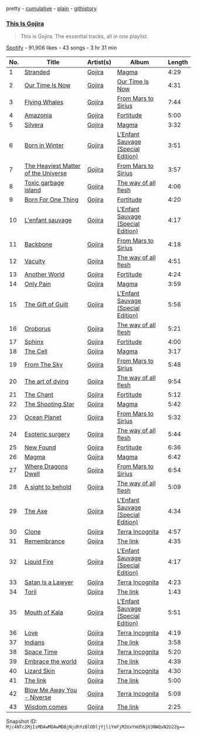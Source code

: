 pretty - [cumulative](/playlists/cumulative/37i9dQZF1DZ06evO0lb5gk.md) - [plain](/playlists/plain/37i9dQZF1DZ06evO0lb5gk) - [githistory](https://github.githistory.xyz/mackorone/spotify-playlist-archive/blob/main/playlists/plain/37i9dQZF1DZ06evO0lb5gk)

### [This Is Gojira](https://open.spotify.com/playlist/37i9dQZF1DZ06evO0lb5gk)

> This is Gojira\. The essential tracks, all in one playlist.

[Spotify](https://open.spotify.com/user/spotify) - 91,906 likes - 43 songs - 3 hr 31 min

| No. | Title | Artist(s) | Album | Length |
|---|---|---|---|---|
| 1 | [Stranded](https://open.spotify.com/track/60fUDmIWuKhngaeBIVhqIV) | [Gojira](https://open.spotify.com/artist/0GDGKpJFhVpcjIGF8N6Ewt) | [Magma](https://open.spotify.com/album/7D7V6M05UIOTjLdqbwRX0w) | 4:29 |
| 2 | [Our Time Is Now](https://open.spotify.com/track/0dDs144SVansAFynvKYQMW) | [Gojira](https://open.spotify.com/artist/0GDGKpJFhVpcjIGF8N6Ewt) | [Our Time Is Now](https://open.spotify.com/album/4tHLRx3g4JwIHlzlz4D7wA) | 4:31 |
| 3 | [Flying Whales](https://open.spotify.com/track/5OjCsHeByDYEGxMrb1z8KQ) | [Gojira](https://open.spotify.com/artist/0GDGKpJFhVpcjIGF8N6Ewt) | [From Mars to Sirius](https://open.spotify.com/album/0AvFF0HlQYvYKHaRURGZBs) | 7:44 |
| 4 | [Amazonia](https://open.spotify.com/track/1GWtUkDQk7XC35r7kTPfqx) | [Gojira](https://open.spotify.com/artist/0GDGKpJFhVpcjIGF8N6Ewt) | [Fortitude](https://open.spotify.com/album/3bmdzJRZ4DLRTiA6yBBQcI) | 5:00 |
| 5 | [Silvera](https://open.spotify.com/track/5uunXHE4kIW6uS4HWAXaOQ) | [Gojira](https://open.spotify.com/artist/0GDGKpJFhVpcjIGF8N6Ewt) | [Magma](https://open.spotify.com/album/7D7V6M05UIOTjLdqbwRX0w) | 3:32 |
| 6 | [Born in Winter](https://open.spotify.com/track/1rDzUqMRA9VdGCIwzgfeh9) | [Gojira](https://open.spotify.com/artist/0GDGKpJFhVpcjIGF8N6Ewt) | [L'Enfant Sauvage \(Special Edition\)](https://open.spotify.com/album/5dxqD5Kc6cRRi3rErmDfXG) | 3:51 |
| 7 | [The Heaviest Matter of the Universe](https://open.spotify.com/track/2pZsQqXFgcY03vRyZxSQhU) | [Gojira](https://open.spotify.com/artist/0GDGKpJFhVpcjIGF8N6Ewt) | [From Mars to Sirius](https://open.spotify.com/album/0AvFF0HlQYvYKHaRURGZBs) | 3:57 |
| 8 | [Toxic garbage island](https://open.spotify.com/track/5e0OSsSpWpQ2kS7Z9CGLDu) | [Gojira](https://open.spotify.com/artist/0GDGKpJFhVpcjIGF8N6Ewt) | [The way of all flesh](https://open.spotify.com/album/4J79cxsmRqZbI0BKmNFDy2) | 4:06 |
| 9 | [Born For One Thing](https://open.spotify.com/track/61GkJ0y15jxDyBrdcb6PqR) | [Gojira](https://open.spotify.com/artist/0GDGKpJFhVpcjIGF8N6Ewt) | [Fortitude](https://open.spotify.com/album/3bmdzJRZ4DLRTiA6yBBQcI) | 4:20 |
| 10 | [L'enfant sauvage](https://open.spotify.com/track/4PWxt9Fy949kUtkEi2GI5V) | [Gojira](https://open.spotify.com/artist/0GDGKpJFhVpcjIGF8N6Ewt) | [L'Enfant Sauvage \(Special Edition\)](https://open.spotify.com/album/5dxqD5Kc6cRRi3rErmDfXG) | 4:17 |
| 11 | [Backbone](https://open.spotify.com/track/2auGZBF35U0Hx18EzGSVOX) | [Gojira](https://open.spotify.com/artist/0GDGKpJFhVpcjIGF8N6Ewt) | [From Mars to Sirius](https://open.spotify.com/album/0AvFF0HlQYvYKHaRURGZBs) | 4:18 |
| 12 | [Vacuity](https://open.spotify.com/track/16yvB7exWWUBkZ9fFkLVMI) | [Gojira](https://open.spotify.com/artist/0GDGKpJFhVpcjIGF8N6Ewt) | [The way of all flesh](https://open.spotify.com/album/4J79cxsmRqZbI0BKmNFDy2) | 4:51 |
| 13 | [Another World](https://open.spotify.com/track/7cRGgrQ9eg8V8A4FsSj020) | [Gojira](https://open.spotify.com/artist/0GDGKpJFhVpcjIGF8N6Ewt) | [Fortitude](https://open.spotify.com/album/3bmdzJRZ4DLRTiA6yBBQcI) | 4:24 |
| 14 | [Only Pain](https://open.spotify.com/track/7MuPOXU2vjEe3Kh9LfbM5v) | [Gojira](https://open.spotify.com/artist/0GDGKpJFhVpcjIGF8N6Ewt) | [Magma](https://open.spotify.com/album/7D7V6M05UIOTjLdqbwRX0w) | 3:59 |
| 15 | [The Gift of Guilt](https://open.spotify.com/track/1mjC68qU0Q9HlCIZHZAEko) | [Gojira](https://open.spotify.com/artist/0GDGKpJFhVpcjIGF8N6Ewt) | [L'Enfant Sauvage \(Special Edition\)](https://open.spotify.com/album/5dxqD5Kc6cRRi3rErmDfXG) | 5:56 |
| 16 | [Oroborus](https://open.spotify.com/track/6WUNfk8ULz9ZdmC9f315Qp) | [Gojira](https://open.spotify.com/artist/0GDGKpJFhVpcjIGF8N6Ewt) | [The way of all flesh](https://open.spotify.com/album/4J79cxsmRqZbI0BKmNFDy2) | 5:21 |
| 17 | [Sphinx](https://open.spotify.com/track/6PhrbFbRW3Cchrv6klsLF5) | [Gojira](https://open.spotify.com/artist/0GDGKpJFhVpcjIGF8N6Ewt) | [Fortitude](https://open.spotify.com/album/3bmdzJRZ4DLRTiA6yBBQcI) | 4:00 |
| 18 | [The Cell](https://open.spotify.com/track/7nCD5l7GrFyt6o1mstCUFr) | [Gojira](https://open.spotify.com/artist/0GDGKpJFhVpcjIGF8N6Ewt) | [Magma](https://open.spotify.com/album/7D7V6M05UIOTjLdqbwRX0w) | 3:17 |
| 19 | [From The Sky](https://open.spotify.com/track/2MTneA2YvNBzvd8zDpWE4n) | [Gojira](https://open.spotify.com/artist/0GDGKpJFhVpcjIGF8N6Ewt) | [From Mars to Sirius](https://open.spotify.com/album/0AvFF0HlQYvYKHaRURGZBs) | 5:48 |
| 20 | [The art of dying](https://open.spotify.com/track/7iMQChXFK33TS49QWhE4tt) | [Gojira](https://open.spotify.com/artist/0GDGKpJFhVpcjIGF8N6Ewt) | [The way of all flesh](https://open.spotify.com/album/4J79cxsmRqZbI0BKmNFDy2) | 9:54 |
| 21 | [The Chant](https://open.spotify.com/track/41DA32rbYp3PoLCAJeup0J) | [Gojira](https://open.spotify.com/artist/0GDGKpJFhVpcjIGF8N6Ewt) | [Fortitude](https://open.spotify.com/album/3bmdzJRZ4DLRTiA6yBBQcI) | 5:12 |
| 22 | [The Shooting Star](https://open.spotify.com/track/6HQfFAupOMsmfWV4CbG1Kj) | [Gojira](https://open.spotify.com/artist/0GDGKpJFhVpcjIGF8N6Ewt) | [Magma](https://open.spotify.com/album/7D7V6M05UIOTjLdqbwRX0w) | 5:42 |
| 23 | [Ocean Planet](https://open.spotify.com/track/6nSKJWDpiNiLgmdofhgRXw) | [Gojira](https://open.spotify.com/artist/0GDGKpJFhVpcjIGF8N6Ewt) | [From Mars to Sirius](https://open.spotify.com/album/0AvFF0HlQYvYKHaRURGZBs) | 5:32 |
| 24 | [Esoteric surgery](https://open.spotify.com/track/7bUcTW0mHg4Ec0kgdXemEG) | [Gojira](https://open.spotify.com/artist/0GDGKpJFhVpcjIGF8N6Ewt) | [The way of all flesh](https://open.spotify.com/album/4J79cxsmRqZbI0BKmNFDy2) | 5:44 |
| 25 | [New Found](https://open.spotify.com/track/3Kl4f3sVKb8iwQ8ZffHim6) | [Gojira](https://open.spotify.com/artist/0GDGKpJFhVpcjIGF8N6Ewt) | [Fortitude](https://open.spotify.com/album/3bmdzJRZ4DLRTiA6yBBQcI) | 6:36 |
| 26 | [Magma](https://open.spotify.com/track/56iv5TqfvxVa4zLMs6SvmP) | [Gojira](https://open.spotify.com/artist/0GDGKpJFhVpcjIGF8N6Ewt) | [Magma](https://open.spotify.com/album/7D7V6M05UIOTjLdqbwRX0w) | 6:42 |
| 27 | [Where Dragons Dwell](https://open.spotify.com/track/2dBTnT6T47pNHeXngkr2Vj) | [Gojira](https://open.spotify.com/artist/0GDGKpJFhVpcjIGF8N6Ewt) | [From Mars to Sirius](https://open.spotify.com/album/0AvFF0HlQYvYKHaRURGZBs) | 6:54 |
| 28 | [A sight to behold](https://open.spotify.com/track/2fA5O6Fs60rtXxIfelVKcH) | [Gojira](https://open.spotify.com/artist/0GDGKpJFhVpcjIGF8N6Ewt) | [The way of all flesh](https://open.spotify.com/album/4J79cxsmRqZbI0BKmNFDy2) | 5:09 |
| 29 | [The Axe](https://open.spotify.com/track/25I6CiICRyGB0K7E9c7Ho0) | [Gojira](https://open.spotify.com/artist/0GDGKpJFhVpcjIGF8N6Ewt) | [L'Enfant Sauvage \(Special Edition\)](https://open.spotify.com/album/5dxqD5Kc6cRRi3rErmDfXG) | 4:34 |
| 30 | [Clone](https://open.spotify.com/track/0tSE8quqeoqNqjRL55POSa) | [Gojira](https://open.spotify.com/artist/0GDGKpJFhVpcjIGF8N6Ewt) | [Terra Incognita](https://open.spotify.com/album/0OB9EsykpiyNnAWSuahzW4) | 4:57 |
| 31 | [Remembrance](https://open.spotify.com/track/1RDLNfVzB0CbmAtBaj0VCM) | [Gojira](https://open.spotify.com/artist/0GDGKpJFhVpcjIGF8N6Ewt) | [The link](https://open.spotify.com/album/5Iu8zwiAb0aKznGs0P1Rrz) | 4:35 |
| 32 | [Liquid Fire](https://open.spotify.com/track/5BHLmCLntTLjSFGl8MG5wZ) | [Gojira](https://open.spotify.com/artist/0GDGKpJFhVpcjIGF8N6Ewt) | [L'Enfant Sauvage \(Special Edition\)](https://open.spotify.com/album/5dxqD5Kc6cRRi3rErmDfXG) | 4:17 |
| 33 | [Satan Is a Lawyer](https://open.spotify.com/track/6hykEQW67sL7g4oj0XgFZh) | [Gojira](https://open.spotify.com/artist/0GDGKpJFhVpcjIGF8N6Ewt) | [Terra Incognita](https://open.spotify.com/album/0OB9EsykpiyNnAWSuahzW4) | 4:23 |
| 34 | [Torii](https://open.spotify.com/track/6oo0aVkiHB3SNRXdL5aDWD) | [Gojira](https://open.spotify.com/artist/0GDGKpJFhVpcjIGF8N6Ewt) | [The link](https://open.spotify.com/album/5Iu8zwiAb0aKznGs0P1Rrz) | 1:43 |
| 35 | [Mouth of Kala](https://open.spotify.com/track/3YVwGFmSc1ycqsk6qLNAK3) | [Gojira](https://open.spotify.com/artist/0GDGKpJFhVpcjIGF8N6Ewt) | [L'Enfant Sauvage \(Special Edition\)](https://open.spotify.com/album/5dxqD5Kc6cRRi3rErmDfXG) | 5:51 |
| 36 | [Love](https://open.spotify.com/track/76dStkCUHrgLqAExBXZvEA) | [Gojira](https://open.spotify.com/artist/0GDGKpJFhVpcjIGF8N6Ewt) | [Terra Incognita](https://open.spotify.com/album/0OB9EsykpiyNnAWSuahzW4) | 4:19 |
| 37 | [Indians](https://open.spotify.com/track/4qto5WBvuqH6fkHGxcaGuo) | [Gojira](https://open.spotify.com/artist/0GDGKpJFhVpcjIGF8N6Ewt) | [The link](https://open.spotify.com/album/5Iu8zwiAb0aKznGs0P1Rrz) | 3:58 |
| 38 | [Space Time](https://open.spotify.com/track/2vPtc8B4NQhGY3eXghFn6X) | [Gojira](https://open.spotify.com/artist/0GDGKpJFhVpcjIGF8N6Ewt) | [Terra Incognita](https://open.spotify.com/album/0OB9EsykpiyNnAWSuahzW4) | 5:20 |
| 39 | [Embrace the world](https://open.spotify.com/track/6hM9jLX4jTNBG6FA7PQvOp) | [Gojira](https://open.spotify.com/artist/0GDGKpJFhVpcjIGF8N6Ewt) | [The link](https://open.spotify.com/album/5Iu8zwiAb0aKznGs0P1Rrz) | 4:39 |
| 40 | [Lizard Skin](https://open.spotify.com/track/5CPRRhl7cWZPGv9kGISivd) | [Gojira](https://open.spotify.com/artist/0GDGKpJFhVpcjIGF8N6Ewt) | [Terra Incognita](https://open.spotify.com/album/0OB9EsykpiyNnAWSuahzW4) | 4:30 |
| 41 | [The link](https://open.spotify.com/track/41lvb0OvnkBSDnbSvy3qlt) | [Gojira](https://open.spotify.com/artist/0GDGKpJFhVpcjIGF8N6Ewt) | [The link](https://open.spotify.com/album/5Iu8zwiAb0aKznGs0P1Rrz) | 5:00 |
| 42 | [Blow Me Away You \- Niverse](https://open.spotify.com/track/3FfsRhBRDE7yxQbRZuSzBM) | [Gojira](https://open.spotify.com/artist/0GDGKpJFhVpcjIGF8N6Ewt) | [Terra Incognita](https://open.spotify.com/album/0OB9EsykpiyNnAWSuahzW4) | 5:09 |
| 43 | [Wisdom comes](https://open.spotify.com/track/7CqxbQZNgiXlkryKzWLh6I) | [Gojira](https://open.spotify.com/artist/0GDGKpJFhVpcjIGF8N6Ewt) | [The link](https://open.spotify.com/album/5Iu8zwiAb0aKznGs0P1Rrz) | 2:25 |

Snapshot ID: `Mjc4NTc2MjIsMDAwMDAwMDBjNjdhYzBlODljYjliYmFjM2UxYmU5NjU3NWQxN2U2Zg==`
